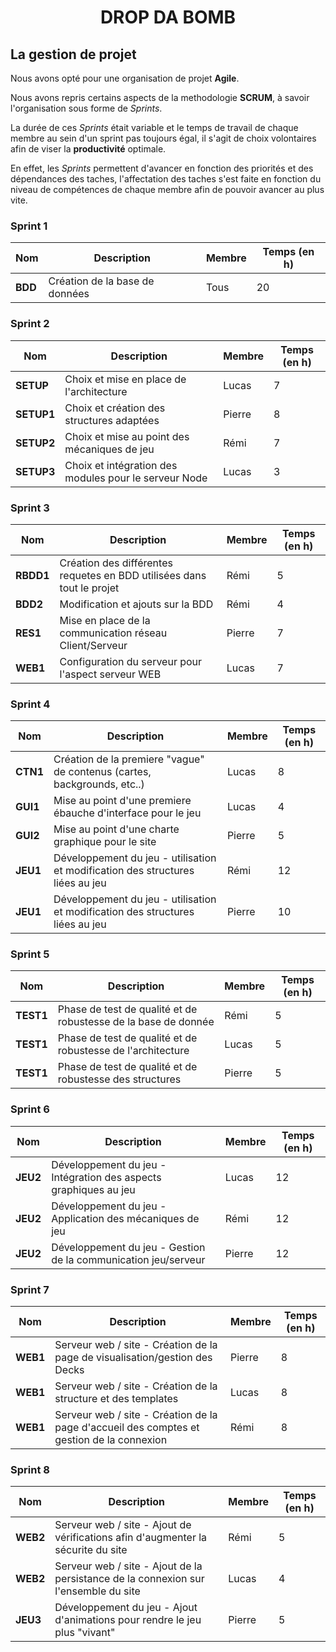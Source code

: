 <h1 align="center"> DROP DA BOMB </h1>

## La gestion de projet

Nous avons opté pour une organisation de projet **Agile**.

Nous avons repris certains aspects de la methodologie **SCRUM**, à savoir l'organisation sous forme de *Sprints*.

La durée de ces *Sprints* était variable et le temps de travail de chaque membre au sein d'un sprint pas toujours égal, il s'agit de choix volontaires afin de viser la **productivité** optimale.

En effet, les *Sprints* permettent d'avancer en fonction des priorités et des dépendances des taches, l'affectation des taches s'est faite en fonction du niveau de compétences de chaque membre afin de pouvoir avancer au plus vite.

### Sprint 1
Nom | Description | Membre | Temps (en h)
--- | ------------| ------ | ------------
**BDD** | Création de la base de données | Tous | 20


### Sprint 2
Nom | Description | Membre | Temps (en h)
--- | ------------| ------ | ------------
**SETUP** | Choix et mise en place de l'architecture | Lucas | 7
**SETUP1** | Choix et création des structures adaptées | Pierre | 8
**SETUP2** | Choix et mise au point des mécaniques de jeu | Rémi | 7
**SETUP3** | Choix et intégration des modules pour le serveur Node | Lucas | 3

### Sprint 3
Nom | Description | Membre | Temps (en h)
--- | ------------| ------ | ------------
**RBDD1** | Création des différentes requetes en BDD utilisées dans tout le projet | Rémi | 5
**BDD2**  | Modification et ajouts sur la BDD | Rémi | 4
**RES1**  | Mise en place de la communication réseau Client/Serveur | Pierre | 7
**WEB1**  | Configuration du serveur pour l'aspect serveur WEB | Lucas | 7


### Sprint 4
Nom | Description | Membre | Temps (en h)
--- | ------------| ------ | ------------
**CTN1** | Création de la premiere "vague" de contenus (cartes, backgrounds, etc..) | Lucas | 8
**GUI1** | Mise au point d'une premiere ébauche d'interface pour le jeu | Lucas | 4
**GUI2** | Mise au point d'une charte graphique pour le site | Pierre | 5
**JEU1** | Développement du jeu  - utilisation et modification des structures liées au jeu | Rémi | 12
**JEU1** | Développement du jeu  - utilisation et modification des structures liées au jeu | Pierre | 10 

### Sprint 5
Nom | Description | Membre | Temps (en h)
--- | ------------| ------ | ------------
**TEST1** | Phase de test de qualité et de robustesse de la base de donnée | Rémi | 5
**TEST1** | Phase de test de qualité et de robustesse de l'architecture | Lucas | 5
**TEST1** | Phase de test de qualité et de robustesse des structures | Pierre | 5


### Sprint 6 
Nom | Description | Membre | Temps (en h)
--- | ------------| ------ | ------------
**JEU2** | Développement du jeu - Intégration des aspects graphiques au jeu | Lucas | 12
**JEU2** | Développement du jeu - Application des mécaniques de jeu | Rémi | 12
**JEU2** | Développement du jeu - Gestion de la communication jeu/serveur | Pierre | 12

### Sprint 7
Nom | Description | Membre | Temps (en h)
--- | ------------| ------ | ------------
**WEB1** | Serveur web / site - Création de la page de visualisation/gestion des Decks | Pierre | 8
**WEB1** | Serveur web / site - Création de la structure et des templates | Lucas | 8
**WEB1** | Serveur web / site - Création de la page d'accueil des comptes et gestion de la connexion | Rémi | 8 

### Sprint 8
Nom | Description | Membre | Temps (en h)
--- | ------------| ------ | ------------
**WEB2** | Serveur web / site - Ajout de vérifications afin d'augmenter la sécurite du site | Rémi | 5 
**WEB2** | Serveur web / site - Ajout de la persistance de la connexion sur l'ensemble du site | Lucas | 4
**JEU3** | Développement du jeu - Ajout d'animations pour rendre le jeu plus "vivant" | Pierre | 5

